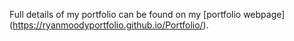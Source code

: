 Full details of my portfolio can be found on my [portfolio webpage] (https://ryanmoodyportfolio.github.io/Portfolio/).
